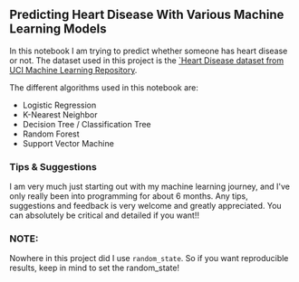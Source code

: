 ## Predicting Heart Disease With Various Machine Learning Models

In this notebook I am trying to predict whether someone has heart disease or not. The dataset used in this project is
the [`Heart Disease dataset from UCI Machine Learning Repository](https://archive.ics.uci.edu/dataset/45/heart+disease).

The different algorithms used in this notebook are:
* Logistic Regression
* K-Nearest Neighbor
* Decision Tree / Classification Tree
* Random Forest
* Support Vector Machine

### Tips & Suggestions

I am very much just starting out with my machine learning journey, and I've only really been into programming for about 
6 months. Any tips, suggestions and feedback is very welcome and greatly appreciated. You can absolutely be critical and
detailed if you want!!

### NOTE:

Nowhere in this project did I use `random_state`. So if you want reproducible results, keep in mind to set the 
random_state!